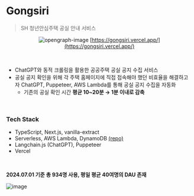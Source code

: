 # Gongsiri

> SH 청년안심주택 공실 안내 서비스

<div align="center">

![opengraph-image](https://github.com/unhyif/gongsiri/assets/93528293/b68f37ff-dd71-4eb9-b83a-12cee622153d)
[https://gongsiri.vercel.app/](https://gongsiri.vercel.app/)

</div>

<br />

- ChatGPT와 동적 크롤링을 활용한 공공주택 공실 공지 수집 서비스
- 공실 공지 확인을 위해 각 주택 홈페이지에 직접 접속해야 했던 비효율을 해결하고자 ChatGPT, Puppeteer, AWS Lambda를 통해 공실 공지 수집을 자동화
  - 기존의 공실 확인 시간 **평균 10~20분 → 1분 이내로 감축**

<br />

### Tech Stack

- TypeScript, Next.js, vanilla-extract
- Serverless, AWS Lambda, DynamoDB [(repo)](https://github.com/unhyif/gongsiri-lambda)
- Langchain.js (ChatGPT), Puppeteer
- Vercel

<br />

**2024.07.01 기준 총 934명 사용, 평일 평균 40여명의 DAU 존재**

![image](https://github.com/unhyif/gongsiri/assets/93528293/71a53825-13ed-47dc-ba01-6d67b8ee7e3e)
